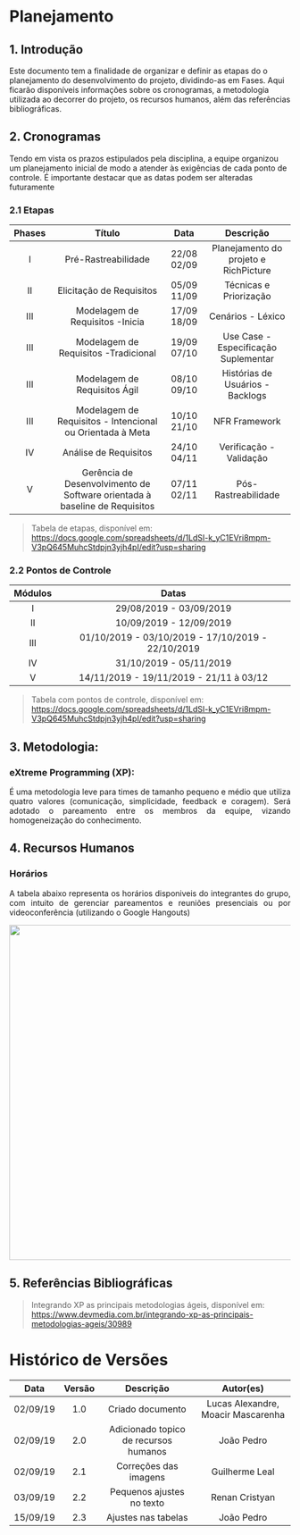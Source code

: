 # Planejamento


## 1. Introdução

<p align="justify">

Este documento tem a finalidade de organizar e definir as etapas do o planejamento do desenvolvimento do projeto, dividindo-as em Fases. Aqui ficarão disponíveis informações sobre os cronogramas, a metodologia utilizada ao decorrer do projeto, os recursos humanos, além das referências bibliográficas.
</p>

## 2. Cronogramas

Tendo em vista os prazos estipulados pela disciplina, a equipe organizou um planejamento inicial de modo a atender às exigências de cada ponto de controle. É importante destacar que as datas podem ser alteradas futuramente

### 2.1 Etapas

|Phases|Título|Data|Descrição|
|:--------:|:------:|:-----------------------------:|:----------------------------------:|
|I| Pré-Rastreabilidade    | 22/08  02/09  | Planejamento do projeto e RichPicture|
|II|  Elicitação de Requisitos   | 05/09  11/09  |Técnicas e Priorização|
|III| Modelagem de Requisitos -Inicia   | 17/09  18/09  |Cenários - Léxico  |
|III| Modelagem de Requisitos -Tradicional   | 19/09  07/10  | Use Case - Especificação Suplementar|
|III|  Modelagem de Requisitos Ágil     | 08/10  09/10 |Histórias de Usuários - Backlogs |
|III| Modelagem de Requisitos - Intencional ou Orientada à Meta |10/10  21/10 |NFR Framework |
|IV|  Análise de Requisitos    |    24/10  04/11|Verificação - Validação   |
|V|   Gerência de Desenvolvimento de Software orientada à baseline de Requisitos  | 07/11  02/11  |    Pós-Rastreabilidade   |


>Tabela de etapas, disponível em: https://docs.google.com/spreadsheets/d/1LdSI-k_yC1EVri8mpm-V3pQ645MuhcStdpjn3yjh4pI/edit?usp=sharing


### 2.2 Pontos de Controle


|Módulos|Datas
|:---:|:---:|
|I|29/08/2019 - 03/09/2019|
|II|10/09/2019 - 12/09/2019  |
|III| 01/10/2019 - 03/10/2019 - 17/10/2019 - 22/10/2019  | 
|IV| 31/10/2019 - 05/11/2019   |
|V| 14/11/2019 - 19/11/2019 - 21/11 à 03/12  |

>Tabela com pontos de controle, disponível em: https://docs.google.com/spreadsheets/d/1LdSI-k_yC1EVri8mpm-V3pQ645MuhcStdpjn3yjh4pI/edit?usp=sharing

## 3. Metodologia:

###  eXtreme Programming (XP):
<p align="justify">É uma metodologia leve para times de tamanho pequeno e médio que utiliza quatro valores (comunicação, simplicidade, feedback e coragem). Será adotado o pareamento entre os membros da equipe, vizando homogeneização do conhecimento.</p>

## 4. Recursos Humanos

### Horários

<p align="justify">A tabela abaixo representa os horários disponiveis do integrantes do grupo, com intuito de gerenciar pareamentos e reuniões presenciais ou por videoconferência (utilizando o Google Hangouts)</p>

<p align="center"> 
          <img width="600px"  src="https://github.com/Requisitos2-2019/Waze/blob/master/docs/img/horarios.jpg?raw=true">   
</p>


## 5. Referências Bibliográficas

>Integrando XP as principais metodologias ágeis, disponível em: https://www.devmedia.com.br/integrando-xp-as-principais-metodologias-ageis/30989


# Histórico de Versões

| Data | Versão | Descrição | Autor(es) |
|:--:|:--:|:--:|:--:|
|02/09/19|1.0| Criado documento |Lucas Alexandre, Moacir Mascarenha|
|02/09/19|2.0| Adicionado topico de recursos humanos |João Pedro|
|02/09/19|2.1| Correções das imagens |Guilherme Leal|
|03/09/19|2.2| Pequenos ajustes no texto |Renan Cristyan|
|15/09/19|2.3| Ajustes nas tabelas |João Pedro|